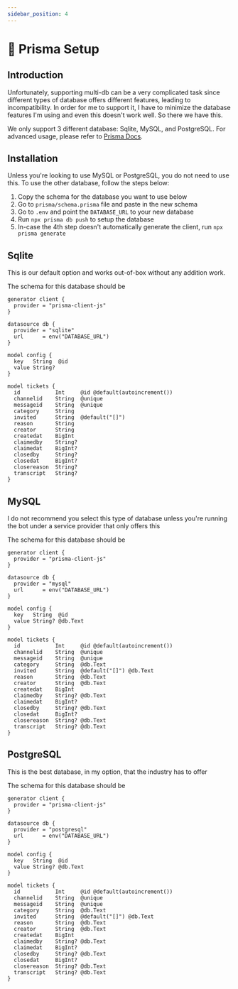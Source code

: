 ```yaml
---
sidebar_position: 4
---
```


# 📙 Prisma Setup

## Introduction
Unfortunately, supporting multi-db can be a very complicated task since different types of database offers different features, leading to incompatibility. In order for me to support it, I have to minimize the database features I'm using and even this doesn't work well. So there we have this.

We only support 3 different database: Sqlite, MySQL, and PostgreSQL. For advanced usage, please refer to [Prisma Docs](https://www.prisma.io/docs/concepts/database-connectors).

## Installation
Unless you're looking to use MySQL or PostgreSQL, you do not need to use this. To use the other database, follow the steps below:
1. Copy the schema for the database you want to use below
2. Go to `prisma/schema.prisma` file and paste in the new schema
3. Go to `.env` and point the `DATABASE_URL` to your new database
4. Run `npx prisma db push` to setup the database
5. In-case the 4th step doesn't automatically generate the client, run `npx prisma generate`

## Sqlite
This is our default option and works out-of-box without any addition work.

The schema for this database should be
```prisma
generator client {
  provider = "prisma-client-js"
}

datasource db {
  provider = "sqlite"
  url      = env("DATABASE_URL")
}

model config {
  key   String  @id
  value String?
}

model tickets {
  id           Int     @id @default(autoincrement())
  channelid    String  @unique
  messageid    String  @unique
  category     String
  invited      String  @default("[]")
  reason       String
  creator      String
  createdat    BigInt
  claimedby    String?
  claimedat    BigInt?
  closedby     String?
  closedat     BigInt?
  closereason  String?
  transcript   String?
}
```

## MySQL
I do not recommend you select this type of database unless you're running the bot under a service provider that only offers this

The schema for this database should be
```prisma
generator client {
  provider = "prisma-client-js"
}

datasource db {
  provider = "mysql"
  url      = env("DATABASE_URL")
}

model config {
  key   String  @id
  value String? @db.Text
}

model tickets {
  id           Int     @id @default(autoincrement())
  channelid    String  @unique
  messageid    String  @unique
  category     String  @db.Text
  invited      String  @default("[]") @db.Text
  reason       String  @db.Text
  creator      String  @db.Text
  createdat    BigInt
  claimedby    String? @db.Text
  claimedat    BigInt?
  closedby     String? @db.Text
  closedat     BigInt?
  closereason  String? @db.Text
  transcript   String? @db.Text
}
```

## PostgreSQL
This is the best database, in my option, that the industry has to offer

The schema for this database should be
```prisma
generator client {
  provider = "prisma-client-js"
}

datasource db {
  provider = "postgresql"
  url      = env("DATABASE_URL")
}

model config {
  key   String  @id
  value String? @db.Text
}

model tickets {
  id           Int     @id @default(autoincrement())
  channelid    String  @unique
  messageid    String  @unique
  category     String  @db.Text
  invited      String  @default("[]") @db.Text
  reason       String  @db.Text
  creator      String  @db.Text
  createdat    BigInt
  claimedby    String? @db.Text
  claimedat    BigInt?
  closedby     String? @db.Text
  closedat     BigInt?
  closereason  String? @db.Text
  transcript   String? @db.Text
}
```
